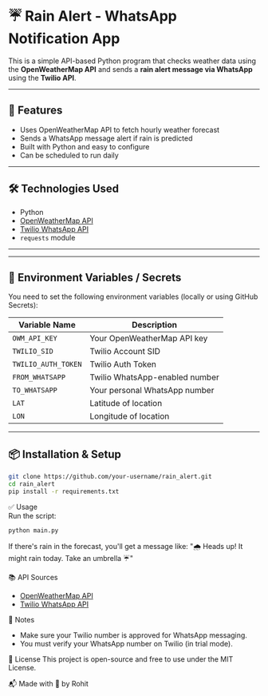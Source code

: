 # ☔ Rain Alert - WhatsApp Notification App

This is a simple API-based Python program that checks weather data using the **OpenWeatherMap API** and sends a **rain alert message via WhatsApp** using the **Twilio API**.

---

## 🚀 Features
- Uses OpenWeatherMap API to fetch hourly weather forecast
- Sends a WhatsApp message alert if rain is predicted
- Built with Python and easy to configure
- Can be scheduled to run daily

---

## 🛠 Technologies Used
- Python
- [OpenWeatherMap API](https://openweathermap.org/api)
- [Twilio WhatsApp API](https://www.twilio.com/docs/whatsapp/api)
- `requests` module

---


---

## 🔐 Environment Variables / Secrets

You need to set the following environment variables (locally or using GitHub Secrets):

| Variable Name      | Description                      |
|--------------------|----------------------------------|
| `OWM_API_KEY`       | Your OpenWeatherMap API key     |
| `TWILIO_SID`        | Twilio Account SID              |
| `TWILIO_AUTH_TOKEN` | Twilio Auth Token               |
| `FROM_WHATSAPP`     | Twilio WhatsApp-enabled number  |
| `TO_WHATSAPP`       | Your personal WhatsApp number   |
| `LAT`               | Latitude of location            |
| `LON`               | Longitude of location           |

---

## 📦 Installation & Setup
```bash
git clone https://github.com/your-username/rain_alert.git
cd rain_alert
pip install -r requirements.txt
```
✅ Usage  
Run the script:
```bash
python main.py
```
If there's rain in the forecast, you'll get a message like:
"🌧️ Heads up! It might rain today. Take an umbrella ☔"  

📚 API Sources  
- [OpenWeatherMap API](https://openweathermap.org/api)
- [Twilio WhatsApp API](https://www.twilio.com/docs/whatsapp/api)

📌 Notes
-  Make sure your Twilio number is approved for WhatsApp messaging.
-  You must verify your WhatsApp number on Twilio (in trial mode).

🧾 License
This project is open-source and free to use under the MIT License.  

📬 Made with 💙 by Rohit
    
